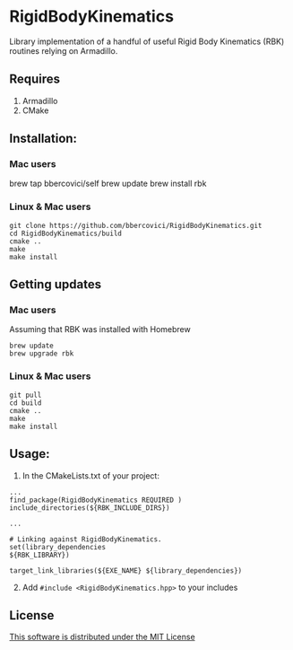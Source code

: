 # RigidBodyKinematics

Library implementation of a handful of useful Rigid Body Kinematics (RBK) routines relying on Armadillo.

## Requires
1. Armadillo
2. CMake

## Installation: 

### Mac users

   brew tap bbercovici/self
   brew update
   brew install rbk

### Linux & Mac users

    git clone https://github.com/bbercovici/RigidBodyKinematics.git
    cd RigidBodyKinematics/build
    cmake ..
    make
    make install

## Getting updates

### Mac users

Assuming that RBK was installed with Homebrew

    brew update
    brew upgrade rbk

### Linux & Mac users

    git pull
    cd build
    cmake ..
    make
    make install
    

## Usage:
1. In the CMakeLists.txt of your project: 

```
...
find_package(RigidBodyKinematics REQUIRED )
include_directories(${RBK_INCLUDE_DIRS})

...

# Linking against RigidBodyKinematics.
set(library_dependencies
${RBK_LIBRARY})

target_link_libraries(${EXE_NAME} ${library_dependencies})

```

2. Add `#include <RigidBodyKinematics.hpp>` to your includes


## License

[This software is distributed under the MIT License](https://choosealicense.com/licenses/mit/)




